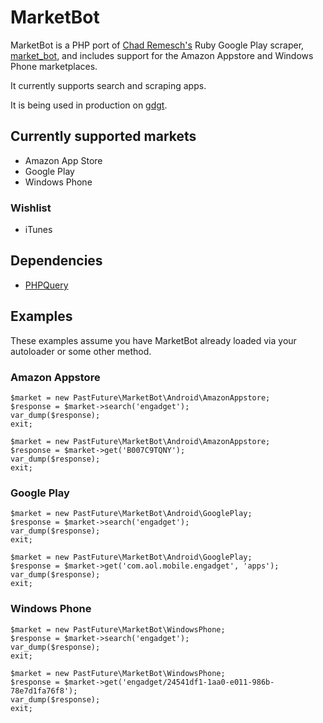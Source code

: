 # MarketBot

MarketBot is a PHP port of [Chad Remesch's](https://github.com/chadrem) Ruby Google Play scraper,
[market_bot](https://github.com/chadrem/market_bot), and includes support for the Amazon Appstore and Windows Phone
marketplaces.

It currently supports search and scraping apps.

It is being used in production on [gdgt](http://gdgt.com).

## Currently supported markets

* Amazon App Store
* Google Play
* Windows Phone

### Wishlist

* iTunes

## Dependencies

* [PHPQuery](http://code.google.com/p/phpquery/)

## Examples

These examples assume you have MarketBot already loaded via your autoloader or some other method.

### Amazon Appstore
```
$market = new PastFuture\MarketBot\Android\AmazonAppstore;
$response = $market->search('engadget');
var_dump($response);
exit;
```

```
$market = new PastFuture\MarketBot\Android\AmazonAppstore;
$response = $market->get('B007C9TQNY');
var_dump($response);
exit;
```

### Google Play
```
$market = new PastFuture\MarketBot\Android\GooglePlay;
$response = $market->search('engadget');
var_dump($response);
exit;
```

```
$market = new PastFuture\MarketBot\Android\GooglePlay;
$response = $market->get('com.aol.mobile.engadget', 'apps');
var_dump($response);
exit;
```

### Windows Phone
```
$market = new PastFuture\MarketBot\WindowsPhone;
$response = $market->search('engadget');
var_dump($response);
exit;
```

```
$market = new PastFuture\MarketBot\WindowsPhone;
$response = $market->get('engadget/24541df1-1aa0-e011-986b-78e7d1fa76f8');
var_dump($response);
exit;
```

